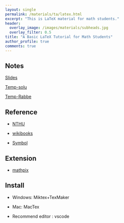 ```yaml
---
layout: single
permalink: /materials/ta/latex.html
excerpt: "This is LaTeX material for math students."
header:
  overlay_image: /images/materials/subheads.jpg
  overlay_filter: 0.5
title: "A Basic LaTeX Tutorial for Math Students"
author_profile: true
comments: true
---
```


## Notes

[Slides](/pdf/materials/ta/latex/intro2tex.pdf)

[Temp-solu](/pdf/materials/ta/latex/hw-solu-chap2.pdf)

[Temp-Rabbe](/pdf/materials/ta/latex/supp_rabbe.pdf)

## Reference

* [NTHU](http://www.cs.nthu.edu.tw/~cherung/teaching/2009cs5321/link/latex.pdf)

* [wikibooks](https://zh.m.wikibooks.org/zh-tw/LaTeX/%E5%88%9D%E5%AD%A6%E8%80%85%E5%BF%85%E8%AF%BB)

* [Symbol](https://www.caam.rice.edu/~heinken/latex/symbols.pdf)

## Extension

* [mathpix](https://mathpix.com/)

## Install

* Windows: Miktex+TexMaker

* Mac: MacTex 

* Recommend editor : vscode

